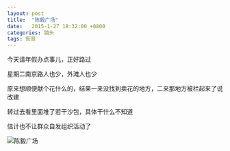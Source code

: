 ```yaml
---
layout: post
title:  "陈毅广场"
date:   2015-1-27 18:32:00 +0800
categories: 镜头
tags: 街景
---
```

今天请年假办点事儿，正好路过

星期二南京路人也少，外滩人也少

原来想顺便献个花什么的，结果一来没找到卖花的地方，二来那地方被栏起来了说改建

转过去看里面堆了若干沙包，具体干什么不知道

估计也不让群众自发组织活动了
<!--more-->

![陈毅广场](http://7u2j48.com1.z0.glb.clouddn.com/blog_waitan_IMG_0891.JPG)